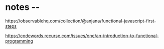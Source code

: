 # notes --

https://observablehq.com/collection/@anjana/functional-javascript-first-steps

https://codewords.recurse.com/issues/one/an-introduction-to-functional-programming
